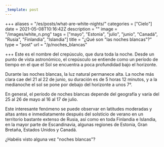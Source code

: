 ```yaml
---
_template: post
---
```


+++
aliases = "/es/posts/what-are-white-nights/"
categories = ["Cielo"]
date = 2021-05-08T10:16:42Z
description = ""
image = "/images/white_n.png"
tags = ["mayo", "Estonia", "julio", "junio", "Canadá", "Rusia", "Finlandia", "Islandia"]
title = "¿Qué son \"las noches blancas\"?"
type = "post"
url = "/p/noches_blancas"

+++
Este es el nombre del crepúsculo, que dura toda la noche. Desde un punto de vista astronómico, el crepúsculo se entiende como un período de tiempo en el que el Sol se encuentra a poca profundidad bajo el horizonte.

Durante las noches blancas, la luz natural permanece alta. La noche más clara cae del 21 al 22 de junio, su duración es de 5 horas 12 minutos, y a la medianoche el sol se pone por debajo del horizonte a unos 7°.

En general, el período de noches blancas depende del geografía y varía del 25 al 26 de mayo al 16 al 17 de julio.

Este interesante fenómeno se puede observar en latitudes moderadas y altas antes e inmediatamente después del solsticio de verano en un territorio bastante extenso de Rusia, así como en toda Finlandia e Islandia, en la mayor parte de Escandinavia, algunas regiones de Estonia, Gran Bretaña, Estados Unidos y Canadá.

¿Habéis visto alguna vez "noches blancas"?
